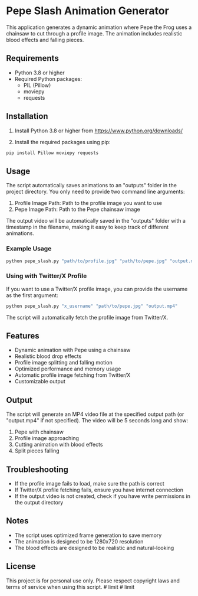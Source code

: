 # Pepe Slash Animation Generator

This application generates a dynamic animation where Pepe the Frog uses a chainsaw to cut through a profile image. The animation includes realistic blood effects and falling pieces.

## Requirements

- Python 3.8 or higher
- Required Python packages:
  - PIL (Pillow)
  - moviepy
  - requests

## Installation

1. Install Python 3.8 or higher from https://www.python.org/downloads/

2. Install the required packages using pip:
```bash
pip install Pillow moviepy requests
```

## Usage

The script automatically saves animations to an "outputs" folder in the project directory. You only need to provide two command line arguments:

1. Profile Image Path: Path to the profile image you want to use
2. Pepe Image Path: Path to the Pepe chainsaw image

The output video will be automatically saved in the "outputs" folder with a timestamp in the filename, making it easy to keep track of different animations.

### Example Usage

```bash
python pepe_slash.py "path/to/profile.jpg" "path/to/pepe.jpg" "output.mp4"
```

### Using with Twitter/X Profile

If you want to use a Twitter/X profile image, you can provide the username as the first argument:

```bash
python pepe_slash.py "x_username" "path/to/pepe.jpg" "output.mp4"
```

The script will automatically fetch the profile image from Twitter/X.

## Features

- Dynamic animation with Pepe using a chainsaw
- Realistic blood drop effects
- Profile image splitting and falling motion
- Optimized performance and memory usage
- Automatic profile image fetching from Twitter/X
- Customizable output

## Output

The script will generate an MP4 video file at the specified output path (or "output.mp4" if not specified). The video will be 5 seconds long and show:
1. Pepe with chainsaw
2. Profile image approaching
3. Cutting animation with blood effects
4. Split pieces falling

## Troubleshooting

- If the profile image fails to load, make sure the path is correct
- If Twitter/X profile fetching fails, ensure you have internet connection
- If the output video is not created, check if you have write permissions in the output directory

## Notes

- The script uses optimized frame generation to save memory
- The animation is designed to be 1280x720 resolution
- The blood effects are designed to be realistic and natural-looking

## License

This project is for personal use only. Please respect copyright laws and terms of service when using this script.
#   l i m i t  
 # limit
